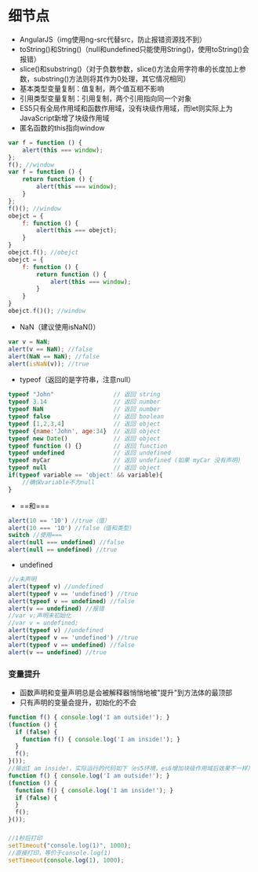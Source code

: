 细节点
=
* AngularJS（img使用ng-src代替src，防止报错资源找不到）<br/>
* toString()和String()（null和undefined只能使用String()，使用toString()会报错）<br/>
* slice()和substring()（对于负数参数，slice()方法会用字符串的长度加上参数，substring()方法则将其作为0处理，其它情况相同）<br/>
* 基本类型变量复制：值复制，两个值互相不影响<br/>
* 引用类型变量复制：引用复制，两个引用指向同一个对象<br/>
* ES5只有全局作用域和函数作用域，没有块级作用域，而let则实际上为JavaScript新增了块级作用域 <br/>
* 匿名函数的this指向window
```javascript
var f = function () {  
    alert(this === window);  
};  
f(); //window  
var f = function () {  
    return function () {  
        alert(this === window);  
    }  
};  
f()(); //window  
obejct = {  
    f: function () {  
        alert(this === obejct);  
    }  
}  
obejct.f(); //obejct  
obejct = {  
    f: function () {  
        return function () {  
            alert(this === window);  
        }  
    }  
}  
obejct.f()(); //window  
```
* NaN（建议使用isNaN()）
```javascript
var v = NaN;  
alert(v == NaN); //false  
alert(NaN == NaN); //false  
alert(isNaN(v)); //true  
```
* typeof（返回的是字符串，注意null）
```javascript
typeof "John"                 // 返回 string   
typeof 3.14                   // 返回 number  
typeof NaN                    // 返回 number  
typeof false                  // 返回 boolean  
typeof [1,2,3,4]              // 返回 object  
typeof {name:'John', age:34}  // 返回 object  
typeof new Date()             // 返回 object  
typeof function () {}         // 返回 function  
typeof undefined              // 返回 undefined  
typeof myCar                  // 返回 undefined (如果 myCar 没有声明)  
typeof null                   // 返回 object  
if(typeof variable == 'object' && variable){    
    //确保variable不为null    
}
```
* ==和===
```javascript
alert(10 == '10') //true（值）  
alert(10 === '10') //false（值和类型）  
switch //使用===  
alert(null === undefined) //false  
alert(null == undefined) //true 
```
* undefined
```javascript
//v未声明  
alert(typeof v) //undefined  
alert(typeof v == 'undefined') //true  
alert(typeof v == undefined) //false  
alert(v == undefined) //报错  
//var v;声明未初始化  
//var v = undefined;  
alert(typeof v) //undefined  
alert(typeof v == 'undefined') //true  
alert(typeof v == undefined) //false  
alert(v == undefined) //true 
```
### 变量提升
* 函数声明和变量声明总是会被解释器悄悄地被"提升"到方法体的最顶部
* 只有声明的变量会提升，初始化的不会
```javascript
function f() { console.log('I am outside!'); }
(function () {
  if (false) {
    function f() { console.log('I am inside!'); }
  }
  f();
}());
//输出I am inside!，实际运行的代码如下（es5环境，es6增加块级作用域后效果不一样）
function f() { console.log('I am outside!'); }
(function () {
  function f() { console.log('I am inside!'); }
  if (false) {
  }
  f();
}());
```
### 
```javascript
//1秒后打印
setTimeout("console.log(1)", 1000);
//直接打印，等价于console.log(1)
setTimeout(console.log(1), 1000);
```

